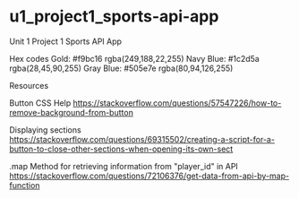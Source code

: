 # u1_project1_sports-api-app
Unit 1 Project 1 Sports API App


Hex codes
Gold: #f9bc16 rgba(249,188,22,255)
Navy Blue: #1c2d5a rgba(28,45,90,255)
Gray Blue: #505e7e rgba(80,94,126,255)


Resources

Button CSS Help
https://stackoverflow.com/questions/57547226/how-to-remove-background-from-button

Displaying sections
https://stackoverflow.com/questions/69315502/creating-a-script-for-a-button-to-close-other-sections-when-opening-its-own-sect

.map Method for retrieving information from "player_id" in API
https://stackoverflow.com/questions/72106376/get-data-from-api-by-map-function



